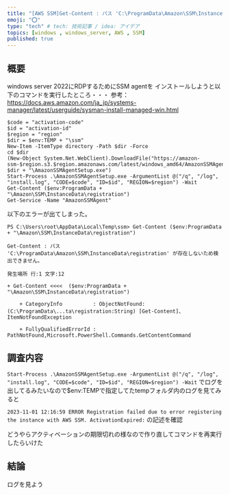 ```yaml
---
title: "[AWS SSM]Get-Content : パス 'C:\ProgramData\Amazon\SSM\InstanceData\registration' が存在しないため検出できません。"
emoji: "⭕"
type: "tech" # tech: 技術記事 / idea: アイデア
topics: [windows , windows_server, AWS , SSM]
published: true
---
```


## 概要
windows server 2022にRDPするためにSSM agentを
インストールしようと以下のコマンドを実行したところ・・・
参考：https://docs.aws.amazon.com/ja_jp/systems-manager/latest/userguide/sysman-install-managed-win.html

```
$code = "activation-code"
$id = "activation-id"
$region = "region"
$dir = $env:TEMP + "\ssm"
New-Item -ItemType directory -Path $dir -Force
cd $dir
(New-Object System.Net.WebClient).DownloadFile("https://amazon-ssm-$region.s3.$region.amazonaws.com/latest/windows_amd64/AmazonSSMAgentSetup.exe", $dir + "\AmazonSSMAgentSetup.exe")
Start-Process .\AmazonSSMAgentSetup.exe -ArgumentList @("/q", "/log", "install.log", "CODE=$code", "ID=$id", "REGION=$region") -Wait
Get-Content ($env:ProgramData + "\Amazon\SSM\InstanceData\registration")
Get-Service -Name "AmazonSSMAgent"
```

以下のエラーが出てしまった。
```
PS C:\Users\root\AppData\Local\Temp\ssm> Get-Content ($env:ProgramData + "\Amazon\SSM\InstanceData\registration")

Get-Content : パス 'C:\ProgramData\Amazon\SSM\InstanceData\registration' が存在しないため検出できません。

発生場所 行:1 文字:12

+ Get-Content <<<<  ($env:ProgramData + "\Amazon\SSM\InstanceData\registration")

    + CategoryInfo          : ObjectNotFound: (C:\ProgramData\...ta\registration:String) [Get-Content]、ItemNotFoundException

    + FullyQualifiedErrorId : PathNotFound,Microsoft.PowerShell.Commands.GetContentCommand
```

## 調査内容
`Start-Process .\AmazonSSMAgentSetup.exe -ArgumentList @("/q", "/log", "install.log", "CODE=$code", "ID=$id", "REGION=$region") -Wait`
でログを出してるみたいなので$env:TEMPで指定してたtempフォルダ内のログを見てみると

`2023-11-01 12:16:59 ERROR Registration failed due to error registering the instance with AWS SSM. ActivationExpired:`
の記述を確認

どうやらアクティベーションの期限切れの様なので作り直してコマンドを再実行したらいけた

## 結論
ログを見よう